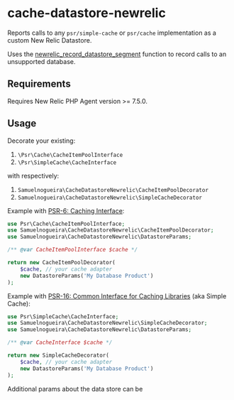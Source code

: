 # cache-datastore-newrelic
Reports calls to any `psr/simple-cache` or `psr/cache` implementation as a custom New Relic Datastore.

Uses the [newrelic_record_datastore_segment](https://docs.newrelic.com/docs/agents/php-agent/php-agent-api/newrelic_record_datastore_segment/) function to record calls to an unsupported database.

## Requirements

Requires New Relic PHP Agent version >= 7.5.0.

## Usage

Decorate your existing:
1. `\Psr\Cache\CacheItemPoolInterface`
2. `\Psr\SimpleCache\CacheInterface` 
  
with respectively:
1. `Samuelnogueira\CacheDatastoreNewrelic\CacheItemPoolDecorator`
2. `Samuelnogueira\CacheDatastoreNewrelic\SimpleCacheDecorator`

Example with [PSR-6: Caching Interface](https://www.php-fig.org/psr/psr-6/):

```php
use Psr\Cache\CacheItemPoolInterface;
use Samuelnogueira\CacheDatastoreNewrelic\CacheItemPoolDecorator;
use Samuelnogueira\CacheDatastoreNewrelic\DatastoreParams;

/** @var CacheItemPoolInterface $cache */

return new CacheItemPoolDecorator(
    $cache, // your cache adapter
    new DatastoreParams('My Database Product')
);
```

Example with [PSR-16: Common Interface for Caching Libraries](https://www.php-fig.org/psr/psr-16/) (aka Simple Cache):

```php
use Psr\SimpleCache\CacheInterface;
use Samuelnogueira\CacheDatastoreNewrelic\SimpleCacheDecorator;
use Samuelnogueira\CacheDatastoreNewrelic\DatastoreParams;

/** @var CacheInterface $cache */

return new SimpleCacheDecorator(
    $cache, // your cache adapter
    new DatastoreParams('My Database Product')
);
```

Additional params about the data store can be